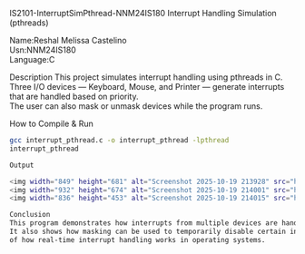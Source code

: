  IS2101-InterruptSimPthread-NNM24IS180
 Interrupt Handling Simulation (pthreads)

Name:Reshal Melissa Castelino  
Usn:NNM24IS180  
Language:C 

Description
This project simulates interrupt handling using pthreads in C.  
Three I/O devices — Keyboard, Mouse, and Printer — generate interrupts that are handled based on priority.  
The user can also mask or unmask devices while the program runs.

How to Compile & Run
```bash
gcc interrupt_pthread.c -o interrupt_pthread -lpthread
interrupt_pthread

Output

<img width="849" height="681" alt="Screenshot 2025-10-19 213928" src="https://github.com/user-attachments/assets/8c51ab66-058f-458f-9415-fac10a146fdb" />
<img width="932" height="674" alt="Screenshot 2025-10-19 214001" src="https://github.com/user-attachments/assets/8c686898-2771-488c-ab8e-2cc6c2ef13fb" />
<img width="836" height="453" alt="Screenshot 2025-10-19 214015" src="https://github.com/user-attachments/assets/8f5713d0-0c19-4762-b8dc-bfaeda9f0a3d" />

Conclusion
This program demonstrates how interrupts from multiple devices are handled based on priority using pthreads.
It also shows how masking can be used to temporarily disable certain interrupts, giving a simple yet clear view
of how real-time interrupt handling works in operating systems.
